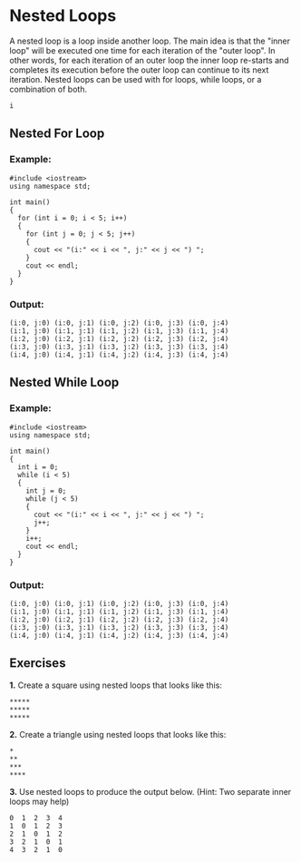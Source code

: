 # Nested Loops

A nested loop is a loop inside another loop. The main idea is that the "inner loop" will be executed one time for each iteration of the "outer loop". In other words, for each iteration of an outer loop the inner loop re-starts and completes its execution before the outer loop can continue to its next iteration. Nested loops can be used with for loops, while loops, or a combination of both.

`i`

## Nested For Loop

### Example:
```
#include <iostream>
using namespace std;

int main() 
{
  for (int i = 0; i < 5; i++)
  {
    for (int j = 0; j < 5; j++)
    {
      cout << "(i:" << i << ", j:" << j << ") ";
    }
    cout << endl;
  }
}
```

### Output:
```
(i:0, j:0) (i:0, j:1) (i:0, j:2) (i:0, j:3) (i:0, j:4) 
(i:1, j:0) (i:1, j:1) (i:1, j:2) (i:1, j:3) (i:1, j:4) 
(i:2, j:0) (i:2, j:1) (i:2, j:2) (i:2, j:3) (i:2, j:4) 
(i:3, j:0) (i:3, j:1) (i:3, j:2) (i:3, j:3) (i:3, j:4) 
(i:4, j:0) (i:4, j:1) (i:4, j:2) (i:4, j:3) (i:4, j:4)
```

## Nested While Loop

### Example:
```
#include <iostream>
using namespace std;

int main() 
{
  int i = 0;
  while (i < 5)
  {
    int j = 0;
    while (j < 5)
    {
      cout << "(i:" << i << ", j:" << j << ") ";
      j++;
    }
    i++;
    cout << endl;
  }
}
```

### Output:
```
(i:0, j:0) (i:0, j:1) (i:0, j:2) (i:0, j:3) (i:0, j:4) 
(i:1, j:0) (i:1, j:1) (i:1, j:2) (i:1, j:3) (i:1, j:4) 
(i:2, j:0) (i:2, j:1) (i:2, j:2) (i:2, j:3) (i:2, j:4) 
(i:3, j:0) (i:3, j:1) (i:3, j:2) (i:3, j:3) (i:3, j:4) 
(i:4, j:0) (i:4, j:1) (i:4, j:2) (i:4, j:3) (i:4, j:4)
```

## Exercises
__1.__ Create a square using nested loops that looks like this:
```
*****
*****
*****
```

__2.__ Create a triangle using nested loops that looks like this:
```
*
**
***
****
```

__3.__ Use nested loops to produce the output below. (Hint: Two separate inner loops may help)
```
0  1  2  3  4  
1  0  1  2  3  
2  1  0  1  2  
3  2  1  0  1  
4  3  2  1  0 
```
